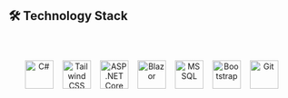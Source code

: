 ## 🛠️ Technology Stack

<div align="center" style="padding:40px 0;">
  <div style="display:flex; justify-content:center; align-items:center; flex-wrap: wrap; gap:16px;">
    
   <img src="https://cdn.jsdelivr.net/gh/devicons/devicon/icons/csharp/csharp-original.svg" alt="C#" style="width:50px;height:50px;object-fit:contain;" />
    
  <img src="https://upload.wikimedia.org/wikipedia/commons/d/d5/Tailwind_CSS_Logo.svg" alt="Tailwind CSS" style="width:50px;height:50px;object-fit:contain;" />
    
<img src="https://upload.wikimedia.org/wikipedia/commons/e/ee/.NET_Core_Logo.svg" alt="ASP.NET Core" style="width:50px;height:50px;object-fit:contain;" />

    
   <img src="https://cdn.jsdelivr.net/gh/devicons/devicon/icons/blazor/blazor-original.svg" alt="Blazor" style="width:50px;height:50px;object-fit:contain;" />
    
   <img src="https://cdn.jsdelivr.net/gh/devicons/devicon/icons/microsoftsqlserver/microsoftsqlserver-plain.svg" alt="MSSQL" style="width:50px;height:50px;object-fit:contain;" />
    
  <img src="https://cdn.jsdelivr.net/gh/devicons/devicon/icons/bootstrap/bootstrap-original.svg" alt="Bootstrap" style="width:50px;height:50px;object-fit:contain;" />
    
  <img src="https://cdn.jsdelivr.net/gh/devicons/devicon/icons/git/git-original.svg" alt="Git" style="width:50px;height:50px;object-fit:contain;" />
    
  </div>
</div>
